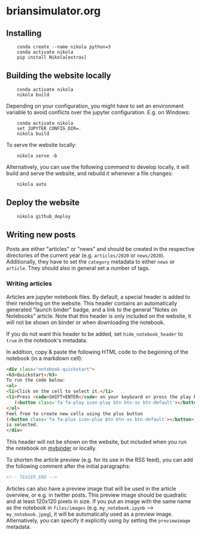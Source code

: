 # briansimulator.org

## Installing

```
    conda create --name nikola python=3
    conda activate nikola
    pip install Nikola[extras]
```

## Building the website locally
```
    conda activate nikola
    nikola build
```

Depending on your configuration, you might have to set an environment variable
to avoid conflicts over the jupyter configuration. E.g. on Windows:
```
    conda activate nikola
    set JUPYTER_CONFIG_DIR=.
    nikola build
```

To serve the website locally:
```
    nikola serve -b
```

Alternatively, you can use the following command to develop locally, it will
build and serve the website, and rebuild it whenever a file changes:
```
    nikola auto
```

## Deploy the website
```
    nikola github_deploy
```

## Writing new posts
Posts are either "articles" or "news" and should be created in the respective
directories of the current year (e.g. `articles/2020` or `news/2020`).
Additionally, they have to set the `category` metadata to either `news` or
`article`. They should also in general set a number of tags.

### Writing articles

Articles are jupyter notebook files. By default, a special header is added to
their rendering on the website. This header contains an automatically generated
"launch binder" badge, and a link to the general "Notes on Notebooks" article.
Note that this header is only included on the website, it will not be shown on
binder or when downloading the notebook.

If you do not want this header to be added, set `hide_notebook_header` to `true`
in the notebook's metadata.

In addition, copy & paste the following HTML code to the beginning of the
notebook (in a markdown cell):
```HTML
<div class="notebook-quickstart">
<h3>Quickstart</h3>
To run the code below:
<ol>
<li>Click on the cell to select it.</li>
<li>Press <code>SHIFT+ENTER</code> on your keyboard or press the play button
   (<button class='fa fa-play icon-play btn btn-xs btn-default'></button>) in the toolbar above</li>
</ol>
Feel free to create new cells using the plus button
(<button class='fa fa-plus icon-plus btn btn-xs btn-default'></button>), or pressing <code>SHIFT+ENTER</code> while this cell
is selected.
</div>
```

This header will not be shown on the website, but included when you run the
notebook on [mybinder](https://mybinder.org) or locally.

To shorten the article preview (e.g. for its use in the RSS feed), you can add
the following comment after the initial paragraphs:
```HTML
<!-- TEASER_END -->
```

Articles can also have a preview image that will be used in the article
overview, or e.g. in twitter posts. This preview image should be quadratic and
at least 120x120 pixels in size. If you put an image with the same name as the
notebook in `files/images` (e.g. `my_notebook.ipynb` --> `my_notebook.jpeg`), it
will be automatically used as a preview image. Alternatively, you can specify it
explicitly using by setting the `previewimage` metadata.

